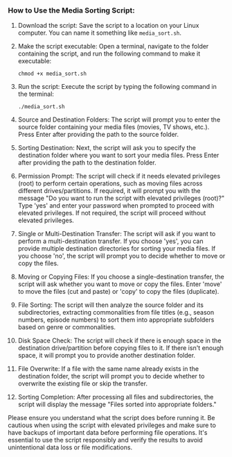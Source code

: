 
### How to Use the Media Sorting Script:

1. Download the script: Save the script to a location on your Linux computer. You can name it something like `media_sort.sh`.

2. Make the script executable: Open a terminal, navigate to the folder containing the script, and run the following command to make it executable:
   ```
   chmod +x media_sort.sh
   ```

3. Run the script: Execute the script by typing the following command in the terminal:
   ```
   ./media_sort.sh
   ```

4. Source and Destination Folders: The script will prompt you to enter the source folder containing your media files (movies, TV shows, etc.). Press Enter after providing the path to the source folder.

5. Sorting Destination: Next, the script will ask you to specify the destination folder where you want to sort your media files. Press Enter after providing the path to the destination folder.

6. Permission Prompt: The script will check if it needs elevated privileges (root) to perform certain operations, such as moving files across different drives/partitions. If required, it will prompt you with the message "Do you want to run the script with elevated privileges (root)?" Type 'yes' and enter your password when prompted to proceed with elevated privileges. If not required, the script will proceed without elevated privileges.

7. Single or Multi-Destination Transfer: The script will ask if you want to perform a multi-destination transfer. If you choose 'yes', you can provide multiple destination directories for sorting your media files. If you choose 'no', the script will prompt you to decide whether to move or copy the files.

8. Moving or Copying Files: If you choose a single-destination transfer, the script will ask whether you want to move or copy the files. Enter 'move' to move the files (cut and paste) or 'copy' to copy the files (duplicate).

9. File Sorting: The script will then analyze the source folder and its subdirectories, extracting commonalities from file titles (e.g., season numbers, episode numbers) to sort them into appropriate subfolders based on genre or commonalities.

10. Disk Space Check: The script will check if there is enough space in the destination drive/partition before copying files to it. If there isn't enough space, it will prompt you to provide another destination folder.

11. File Overwrite: If a file with the same name already exists in the destination folder, the script will prompt you to decide whether to overwrite the existing file or skip the transfer.

12. Sorting Completion: After processing all files and subdirectories, the script will display the message "Files sorted into appropriate folders."

Please ensure you understand what the script does before running it. Be cautious when using the script with elevated privileges and make sure to have backups of important data before performing file operations. It's essential to use the script responsibly and verify the results to avoid unintentional data loss or file modifications.
